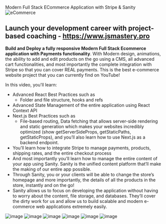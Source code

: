 
Modern Full Stack ECommerce Application with Stripe & Sanity
![eCommerce](https://user-images.githubusercontent.com/70088342/160780701-7bb38a57-76bd-49a2-a4ec-49f89c50a7c7.png)

## Launch your development career with project-based coaching - https://www.jsmastery.pro

**Build and Deploy a fully responsive Modern Full Stack Ecommerce application with Payments functionality**. With Modern design, animations, the ability to add and edit products on the go using a CMS, all advanced cart functionalities, and most importantly the complete integration with Stripe so that you can cover REAL payments. This is the best e-commerce website project that you can currently find on YouTube!

In this video, you'll learn:
- Advanced React Best Practices such as
    - Folder and file structure, hooks and refs
- Advanced State Management of the entire application using React Context API
- Next.js Best Practices such as
    - File-based routing, Data fetching that allows server-side rendering and static generation which makes your websites incredibly optimized (show getServerSideProps, getStaticPaths, getStaticProps), and you’ll also learn how to use Next.js as a backend endpoint.
- You’ll learn how to integrate Stripe to manage payments, products, shipping rates, and the entire checkout process
- And most importantly you’ll learn how to manage the entire content of your app using Sanity. Sanity is the unified content platform that’ll make the making of our entire app possible. <show sanity desk>
- Through Sanity, you or your clients will be able to change the store’s homepage and more importantly, the details of all the products in the store, instantly and on the go!
- Sanity allows us to focus on developing the application without having to worry about the content, file storage, and databases. They’ll cover the dirty work for us and allow us to build scalable and modern e-commerce web applications extremely easily.

![image](https://user-images.githubusercontent.com/70088342/160780701-7bb38a57-76bd-49a2-a4ec-49f89c50a7c7.png)
![image](https://user-images.githubusercontent.com/70088342/160780206-9cfe7c0a-3d8e-4a20-a055-b12efebe6c30.png)
![image](https://user-images.githubusercontent.com/70088342/160780265-692d37ac-7209-4d53-957a-e94b37d123c0.png)
![image](https://user-images.githubusercontent.com/70088342/160780381-7c947640-422e-4729-abae-21911e9bc716.png)
![image](https://user-images.githubusercontent.com/70088342/160780549-111ed048-cd4b-4740-b2fd-2c6fc3520c52.png)
![image](https://user-images.githubusercontent.com/70088342/160780884-22d6025e-9b7d-4493-8136-b3dfbf00a32f.png)
